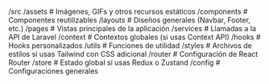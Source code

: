 /src
  /assets            # Imágenes, GIFs y otros recursos estáticos
  /components        # Componentes reutilizables
  /layouts           # Diseños generales (Navbar, Footer, etc.)
  /pages             # Vistas principales de la aplicación
  /services          # Llamadas a la API de Laravel
  /context           # Contextos globales (si usas Context API)
  /hooks             # Hooks personalizados
  /utils             # Funciones de utilidad
  /styles            # Archivos de estilos si usas Tailwind con CSS adicional
  /router            # Configuración de React Router
  /store             # Estado global si usas Redux o Zustand
  /config            # Configuraciones generales

